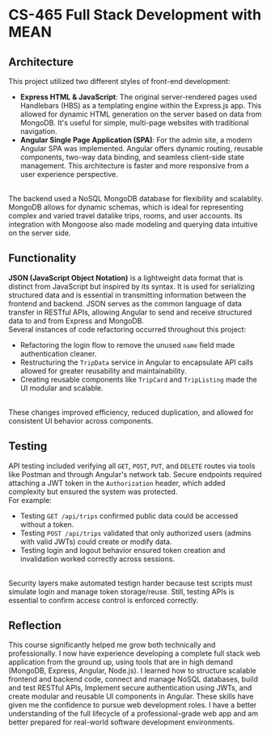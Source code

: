 # CS-465 Full Stack Development with MEAN

## Architecture
This project utilized two different styles of front-end development:
* **Express HTML & JavaScript**: The original server-rendered pages used Handlebars (HBS) as a templating engine within the Express.js app. This allowed for dynamic HTML generation on the server based on data from MongoDB. It's useful for simple, multi-page websites with traditional navigation.
* **Angular Single Page Application (SPA)**: For the admin site, a modern Angular SPA was implemented. Angular offers dynamic routing, reusable components, two-way data binding, and seamless client-side state management. This architecture is faster and more responsive from a user experience perspective.
<br>
The backend used a NoSQL MongoDB database for flexibility and scalablity. MongoDB allows for dynamic schemas, which is ideal for representing complex and varied travel datalike trips, rooms, and user accounts. Its integration with Mongoose also made modeling and querying data intuitive on the server side.

 ## Functionality
**JSON (JavaScript Object Notation)** is a lightweight data format that is distinct from JavaScript but inspired by its syntax. It is used for serializing structured data and is essential in transmitting information between the frontend and backend. JSON serves as the common language of data transfer in RESTful APIs, allowing Angular to send and receive structured data to and from Express and MongoDB.
<br>
 Several instances of code refactoring occurred throughout this project:
 * Refactoring the login flow to remove the unused `name` field made authentication cleaner.
 * Restructuring the `TripData` service in Angular to encapsulate API calls allowed for greater reusability and maintainability.
 * Creating reusable components like `TripCard` and `TripListing` made the UI modular and scalable.
<br>
These changes improved efficiency, reduced duplication, and allowed for consistent UI behavior across components.

## Testing
API testing included verifying all `GET`, `POST`, `PUT`, and `DELETE` routes via tools like Postman and through Angular's network tab. Secure endpoints required attaching a JWT token in the `Authorization` header, which added complexity but ensured the system was protected.
<br>
For example:
* Testing `GET /api/trips` confirmed public data could be accessed without a token.
* Testing `POST /api/trips` validated that only authorized users (admins with valid JWTs) could create or modify data.
* Testing login and logout behavior ensured token creation and invalidation worked correctly across sessions.
<br>
Security layers make automated testign harder because test scripts must simulate login and manage token storage/reuse. Still, testing APIs is essential to confirm access control is enforced correctly.

## Reflection
This course significantly helped me grow both technically and professionally. I now have experience developing a complete full stack web application from the ground up, using tools that are in high demand (MongoDB, Express, Angular, Node.js). I learned how to structure scalable frontend and backend code, connect and manage NoSQL databases, build and test RESTful APIs, Implement secure authentication using JWTs, and create modular and reusable UI components in Angular. These skills have given me the confidence to pursue web development roles. I have a better understanding of the full lifecycle of a professional-grade web app and am better prepared for real-world software development environments.
